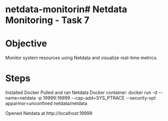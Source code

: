 # netdata-monitorin# Netdata Monitoring - Task 7
# Objective
Monitor system resources using Netdata and visualize real-time metrics.

# Steps
Installed Docker
Pulled and ran Netdata Docker container:
docker run -d --name=netdata -p 19999:19999 --cap-add=SYS_PTRACE --security-opt apparmor=unconfined netdata/netdata

Opened Netdata at http://localhost:19999

